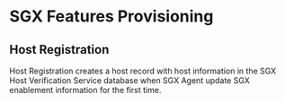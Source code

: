 # SGX Features Provisioning

## Host Registration

Host Registration creates a host record with host information in the SGX Host Verification Service database when SGX Agent update SGX enablement information for the first time.
